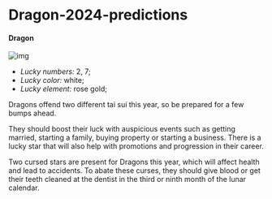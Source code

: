 # Dragon-2024-predictions 


#### Dragon

![img](https://cdn.i-scmp.com/sites/default/files/d8/images/canvas/2024/01/11/bb183531-c16f-4eaf-86a6-181b34189bfc_ba7066a9.jpg)


- _*Lucky numbers:*_ 2, 7;
- _*Lucky color:*_ white; 
- _*Lucky element:*_ rose gold; 

Dragons offend two different tai sui this year, so be prepared for a few bumps ahead.

They should boost their luck with auspicious events such as getting married, starting a family, buying property or starting a business. There is a lucky star that will also help with promotions and progression in their career.

Two cursed stars are present for Dragons this year, which will affect health and lead to accidents. To abate these curses, they should give blood or get their teeth cleaned at the dentist in the third or ninth month of the lunar calendar.